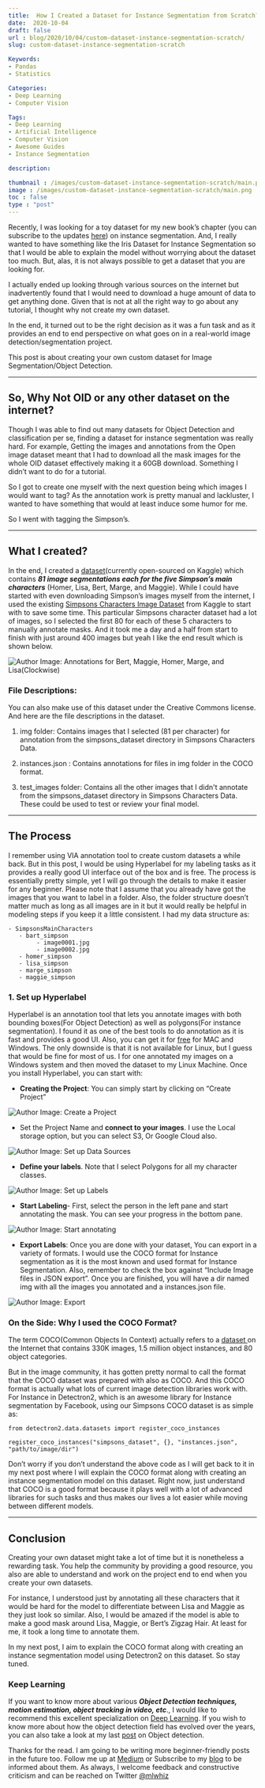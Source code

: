 ```yaml
---
title:  How I Created a Dataset for Instance Segmentation from Scratch?
date:  2020-10-04
draft: false
url : blog/2020/10/04/custom-dataset-instance-segmentation-scratch/
slug: custom-dataset-instance-segmentation-scratch

Keywords:
- Pandas
- Statistics

Categories:
- Deep Learning
- Computer Vision

Tags:
- Deep Learning
- Artificial Intelligence
- Computer Vision
- Awesome Guides
- Instance Segmentation

description:

thumbnail : /images/custom-dataset-instance-segmentation-scratch/main.png
image : /images/custom-dataset-instance-segmentation-scratch/main.png
toc : false
type : "post"
---
```


Recently, I was looking for a toy dataset for my new book’s chapter (you can subscribe to the updates [here](mlwhiz.com)) on instance segmentation. And, I really wanted to have something like the Iris Dataset for Instance Segmentation so that I would be able to explain the model without worrying about the dataset too much. But, alas, it is not always possible to get a dataset that you are looking for.

I actually ended up looking through various sources on the internet but inadvertently found that I would need to download a huge amount of data to get anything done. Given that is not at all the right way to go about any tutorial, I thought why not create my own dataset.

In the end, it turned out to be the right decision as it was a fun task and as it provides an end to end perspective on what goes on in a real-world image detection/segmentation project.

This post is about creating your own custom dataset for Image Segmentation/Object Detection.

---

## So, Why Not OID or any other dataset on the internet?

Though I was able to find out many datasets for Object Detection and classification per se, finding a dataset for instance segmentation was really hard. For example, Getting the images and annotations from the Open image dataset meant that I had to download all the mask images for the whole OID dataset effectively making it a 60GB download. Something I didn’t want to do for a tutorial.

So I got to create one myself with the next question being which images I would want to tag? As the annotation work is pretty manual and lackluster, I wanted to have something that would at least induce some humor for me.

So I went with tagging the Simpson’s.

---

## What I created?

In the end, I created a [dataset](https://www.kaggle.com/mlwhiz/simpsons-main-characters)(currently open-sourced on Kaggle) which contains ***81 image segmentations each for the five Simpson’s main characters*** (Homer, Lisa, Bert, Marge, and Maggie). While I could have started with even downloading Simpson’s images myself from the internet, I used the existing [Simpsons Characters Image Dataset](https://www.kaggle.com/alexattia/the-simpsons-characters-dataset?select=simpsons_dataset) from Kaggle to start with to save some time. This particular Simpsons character dataset had a lot of images, so I selected the first 80 for each of these 5 characters to manually annotate masks. And it took me a day and a half from start to finish with just around 400 images but yeah I like the end result which is shown below.

![Author Image: Annotations for Bert, Maggie, Homer, Marge, and Lisa(Clockwise) ](/images/custom-dataset-instance-segmentation-scratch/0.png "Author Image: Annotations for Bert, Maggie, Homer, Marge, and Lisa(Clockwise)")

### File Descriptions:

You can also make use of this dataset under the Creative Commons license. And here are the file descriptions in the dataset.

1. img folder: Contains images that I selected (81 per character) for annotation from the simpsons_dataset directory in Simpsons Characters Data.

1. instances.json : Contains annotations for files in img folder in the COCO format.

1. test_images folder: Contains all the other images that I didn't annotate from the simpsons_dataset directory in Simpsons Characters Data. These could be used to test or review your final model.

---
## The Process

I remember using VIA annotation tool to create custom datasets a while back. But in this post, I would be using Hyperlabel for my labeling tasks as it provides a  really good UI interface out of the box and is free. The process is essentially pretty simple, yet I will go through the details to make it easier for any beginner. Please note that I assume that you already have got the images that you want to label in a folder. Also, the folder structure doesn’t matter much as long as all images are in it but it would really be helpful in modeling steps if you keep it a little consistent. I had my data structure as:

    - SimpsonsMainCharacters
       - bart_simpson
            - image0001.jpg
            - image0002.jpg
       - homer_simpson
       - lisa_simpson
       - marge_simpson
       - maggie_simpson

### 1. Set up Hyperlabel

Hyperlabel is an annotation tool that lets you annotate images with both bounding boxes(For Object Detection) as well as polygons(For instance segmentation). I found it as one of the best tools to do annotation as it is fast and provides a good UI. Also, you can get it for [free](https://hyperlabel.com/) for MAC and Windows. The only downside is that it is not available for Linux, but I guess that would be fine for most of us. I for one annotated my images on a Windows system and then moved the dataset to my Linux Machine. Once you install Hyperlabel, you can start with:

* **Creating the Project**: You can simply start by clicking on “Create Project”

![Author Image: Create a Project](/images/custom-dataset-instance-segmentation-scratch/1.png "Author Image: Create a Project")

* Set the Project Name and **connect to your images**. I use the Local storage option, but you can select S3, Or Google Cloud also.

![Author Image: Set up Data Sources](/images/custom-dataset-instance-segmentation-scratch/2.png "Author Image: Set up Data Sources")

* **Define your labels**. Note that I select Polygons for all my character classes.

![Author Image: Set up Labels](/images/custom-dataset-instance-segmentation-scratch/3.png "Author Image: Set up Labels")

* **Start Labeling**- First, select the person in the left pane and start annotating the mask. You can see your progress in the bottom pane.

![Author Image: Start annotating](/images/custom-dataset-instance-segmentation-scratch/4.png "Author Image: Start annotating")

* **Export Labels**: Once you are done with your dataset, You can export in a variety of formats. I would use the COCO format for Instance segmentation as it is the most known and used format for Instance Segmentation. Also, remember to check the box against “Include Image files in JSON export”. Once you are finished, you will have a dir named img with all the images you annotated and a instances.json file.

![Author Image: Export](/images/custom-dataset-instance-segmentation-scratch/5.png "Author Image: Export")

### On the Side: Why I used the COCO Format?

The term COCO(Common Objects In Context) actually refers to a [dataset ](https://cocodataset.org/#home)on the Internet that contains 330K images, 1.5 million object instances, and 80 object categories.

But in the image community, it has gotten pretty normal to call the format that the COCO dataset was prepared with also as COCO. And this COCO format is actually what lots of current image detection libraries work with. For Instance in Detectron2, which is an awesome library for Instance segmentation by Facebook, using our Simpsons COCO dataset is as simple as:

    from detectron2.data.datasets import register_coco_instances

    register_coco_instances("simpsons_dataset", {}, "instances.json", "path/to/image/dir")

Don’t worry if you don’t understand the above code as I will get back to it in my next post where I will explain the COCO format along with creating an instance segmentation model on this dataset. Right now, just understand that COCO is a good format because it plays well with a lot of advanced libraries for such tasks and thus makes our lives a lot easier while moving between different models.

---
## Conclusion

Creating your own dataset might take a lot of time but it is nonetheless a rewarding task. You help the community by providing a good resource, you also are able to understand and work on the project end to end when you create your own datasets.

For instance, I understood just by annotating all these characters that it would be hard for the model to differentiate between Lisa and Maggie as they just look so similar.  Also, I would be amazed if the model is able to make a good mask around Lisa, Maggie, or Bert’s Zigzag Hair. At least for me, it took a long time to annotate them.

In my next post, I aim to explain the COCO format along with creating an instance segmentation model using Detectron2 on this dataset. So stay tuned.

### Keep Learning

If you want to know more about various ***Object Detection techniques, motion estimation, object tracking in video, etc***., I would like to recommend this excellent specialization on [Deep Learning](https://coursera.pxf.io/7mKnnY). If you wish to know more about how the object detection field has evolved over the years, you can also take a look at my last [post](https://towardsdatascience.com/a-hitchhikers-guide-to-object-detection-and-instance-segmentation-ac0146fe8e11) on Object detection.

Thanks for the read. I am going to be writing more beginner-friendly posts in the future too. Follow me up at [Medium](https://mlwhiz.medium.com/) or Subscribe to my [blog](mlwhiz.com) to be informed about them. As always, I welcome feedback and constructive criticism and can be reached on Twitter [@mlwhiz](https://twitter.com/MLWhiz)
